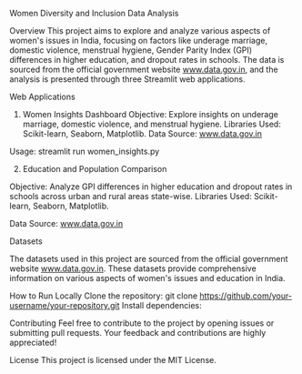 Women Diversity and Inclusion Data Analysis

Overview
This project aims to explore and analyze various aspects of women's issues in India, focusing on factors like underage marriage, domestic violence, menstrual hygiene, Gender Parity Index (GPI) differences in higher education, and dropout rates in schools. The data is sourced from the official government website www.data.gov.in, and the analysis is presented through three Streamlit web applications.

Web Applications
1. Women Insights Dashboard
Objective: Explore insights on underage marriage, domestic violence, and menstrual hygiene.
Libraries Used: Scikit-learn, Seaborn, Matplotlib.
Data Source: www.data.gov.in

Usage:
streamlit run women_insights.py

2. Education and Population Comparison

Objective: Analyze GPI differences in higher education and dropout rates in schools across urban and rural areas state-wise.
Libraries Used: Scikit-learn, Seaborn, Matplotlib.

Data Source: www.data.gov.in

Datasets

The datasets used in this project are sourced from the official government website www.data.gov.in. These datasets provide comprehensive information on various aspects of women's issues and education in India.

How to Run Locally
Clone the repository:
git clone https://github.com/your-username/your-repository.git
Install dependencies:


Contributing
Feel free to contribute to the project by opening issues or submitting pull requests. Your feedback and contributions are highly appreciated!

License
This project is licensed under the MIT License.

